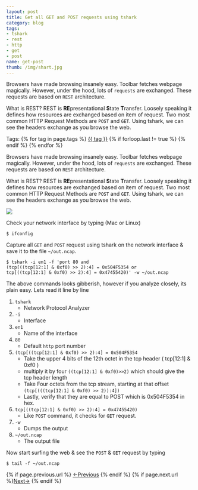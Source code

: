 ```yaml
---
layout: post
title: Get all GET and POST requests using tshark  
category: blog
tags:
- tshark 
- rest
- http
- get
- post
name: get-post
thumb: /img/shart.jpg
---
```


Browsers have made browsing insanely easy. Toolbar fetches webpage magically. However, under the hood, lots of `requests` are exchanged. These requests are based on `REST` architecture. 

What is REST? REST is **RE**presentational **S**tate **T**ransfer. Loosely speaking it defines how resources are exchanged based on item of request. Two most common HTTP Request Methods are `POST` and `GET`. Using tshark, we can see the headers exchange as you browse the web.<!-- truncate_here -->

<p>Tags: {% for tag in page.tags %} <a class="mytag" href="/tag/{{ tag }}" title="View posts tagged with &quot;{{ tag }}&quot;">{{ tag }}</a>  {% if forloop.last != true %} {% endif %} {% endfor %} </p>

Browsers have made browsing insanely easy. Toolbar fetches webpage magically. However, under the hood, lots of `requests` are exchanged. These requests are based on `REST` architecture. 

What is REST? REST is **RE**presentational **S**tate **T**ransfer. Loosely speaking it defines how resources are exchanged based on item of request. Two most common HTTP Request Methods are `POST` and `GET`. Using tshark, we can see the headers exchange as you browse the web.


<p> 
<img src="{{ root_url }}/img/shart.jpg" >
</p>


Check your network interface by typing (Mac or Linux) 

	$ ifconfig
	
Capture all `GET` and `POST` request using tshark on the network interface & save it to the file `~/out.ncap`. 

	$ tshark -i en1 -f 'port 80 and 
	(tcp[((tcp[12:1] & 0xf0) >> 2):4] = 0x504F5354 or 
	tcp[((tcp[12:1] & 0xf0) >> 2):4] = 0x47455420)' -w ~/out.ncap   
	
	
The above commands looks gibberish, however if you analyze closely, its plain easy. Lets read it line by line

1. `tshark`
    - Network Protocol Analyzer
1. `-i` 
    - Interface
2. `en1`
    - Name of the interface
3. `80`
    - Default `http` port number
4. `(tcp[((tcp[12:1] & 0xf0) >> 2):4] = 0x504F5354`
    - Take the upper 4 bits of the 12th octet in the tcp header  ( tcp[12:1] & 0xf0 )
    - multiply it by four `((tcp[12:1] & 0xf0)>>2)` which should give the tcp header length
    - Take Four octets from the tcp stream, starting at that offset `(tcp[(((tcp[12:1] & 0xf0) >> 2)):4])`
    - Lastly, verify that they are equal to POST which is 0x504F5354 in hex.     
5. `tcp[((tcp[12:1] & 0xf0) >> 2):4] = 0x47455420)`
    - Like `POST` command, it checks for `GET` request. 
6. `-w`
    - Dumps the output
7. `~/out.ncap`
    - The output file


Now start surfing the web & see the `POST` & `GET` request by typing

	$ tail -f ~/out.ncap 


<nav class="pagination clear" style="padding-bottom:20px;">
{% if page.previous.url %} <a class="prev-item" href="{{page.previous.url}}" title="Previous Post: {{page.previous.title}}">&larr;Previous</a>   {% endif %}  {% if page.next.url %}<a class="next-item" href="{{page.next.url}}" title="Next Post: {{page.next.title}}">Next&rarr;</a>         {% endif %}
</nav>


